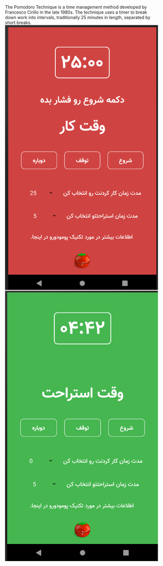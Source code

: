 The Pomodoro Technique is a time management method developed by Francesco Cirillo in the late 1980s. The technique uses a timer to break down work into intervals, traditionally 25 minutes in length, separated by short breaks.
![alt text](https://raw.githubusercontent.com/roozbeh95m/pomodoro-react-native/master/screenshots/Screen%20Shot%201398-12-26%20at%2012.26.55.png)
![alt text](https://raw.githubusercontent.com/roozbeh95m/pomodoro-react-native/master/screenshots/Screen%20Shot%201398-12-26%20at%2012.27.21.png)

